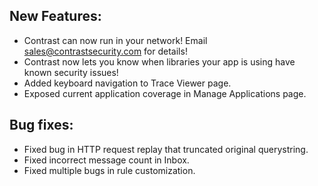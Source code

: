 <!--
title: "Contrast 2.0 Release Notes, February 3rd, 2013"
description: "Contrast 2.0 Release Notes, February 3rd, 2013"
-->

## New Features:
* Contrast can now run in your network! Email sales@contrastsecurity.com for details!
* Contrast now lets you know when libraries your app is using have known security issues!
* Added keyboard navigation to Trace Viewer page.
* Exposed current application coverage in Manage Applications page.
 
## Bug fixes:
* Fixed bug in HTTP request replay that truncated original querystring.
* Fixed incorrect message count in Inbox.
* Fixed multiple bugs in rule customization. 
